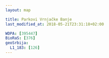 ```yaml
---
layout: map

title: Parkovi Vrnjačke Banje
last_modified_at: 2018-05-21T23:31:18+02:00

WDPA: [395447]
BioRaS: [376]
geoSrbija:
  L1_183: [126]
---
```

